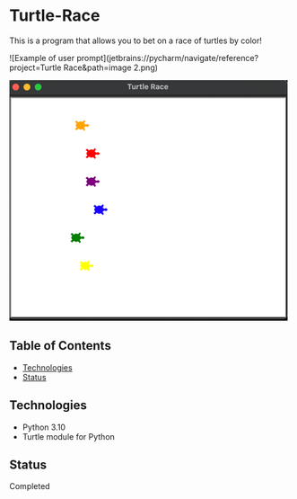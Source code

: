 # Turtle-Race
This is a program that allows you to bet on a race of turtles by color!

![Example of user prompt](jetbrains://pycharm/navigate/reference?project=Turtle Race&path=image 2.png)

![Example of turtle race in action](https://github.com/LanoCodes/Turtle-Race/blob/b9d1c9be48e8bfcb405ea768b350151a27c787ce/image%202.png)

## Table of Contents

- [Technologies](#technologies)
- [Status](#status)

## Technologies
- Python 3.10
- Turtle module for Python

## Status
Completed